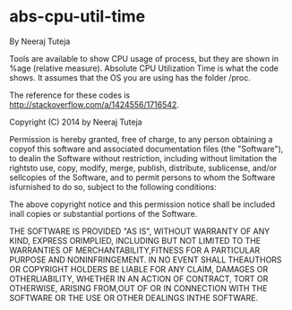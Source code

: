 abs-cpu-util-time
=================

By Neeraj Tuteja

Tools are available to show CPU usage of process, but they are shown in %age (relative measure). Absolute CPU Utilization Time is what the code shows. It assumes that the OS you are using has the folder /proc.

The reference for these codes is http://stackoverflow.com/a/1424556/1716542.

Copyright (C) 2014 by Neeraj Tuteja

Permission is hereby granted, free of charge, to any person obtaining a copyof this software and associated documentation files (the "Software"), to dealin the Software without restriction, including without limitation the rightsto use, copy, modify, merge, publish, distribute, sublicense, and/or sellcopies of the Software, and to permit persons to whom the Software isfurnished to do so, subject to the following conditions:

The above copyright notice and this permission notice shall be included inall copies or substantial portions of the Software.

THE SOFTWARE IS PROVIDED "AS IS", WITHOUT WARRANTY OF ANY KIND, EXPRESS ORIMPLIED, INCLUDING BUT NOT LIMITED TO THE WARRANTIES OF MERCHANTABILITY,FITNESS FOR A PARTICULAR PURPOSE AND NONINFRINGEMENT. IN NO EVENT SHALL THEAUTHORS OR COPYRIGHT HOLDERS BE LIABLE FOR ANY CLAIM, DAMAGES OR OTHERLIABILITY, WHETHER IN AN ACTION OF CONTRACT, TORT OR OTHERWISE, ARISING FROM,OUT OF OR IN CONNECTION WITH THE SOFTWARE OR THE USE OR OTHER DEALINGS INTHE SOFTWARE.
